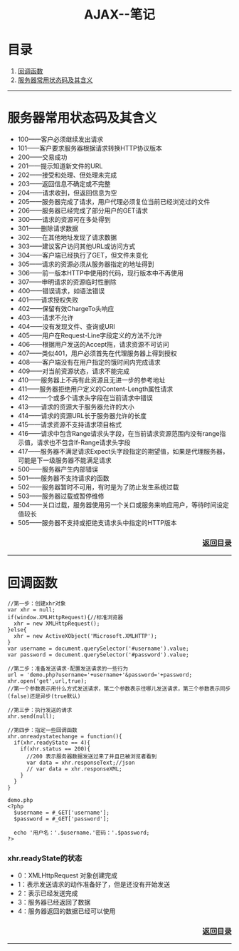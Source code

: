 <h1 align="center">AJAX--笔记</h1>

# 目录
1. [回调函数](#user-content-回调函数)
2. [服务器常用状态码及其含义](#user-content-服务器常用状态码及其含义)

***

# 服务器常用状态码及其含义

  + 100——客户必须继续发出请求
  + 101——客户要求服务器根据请求转换HTTP协议版本
  + 200——交易成功
  + 201——提示知道新文件的URL
  + 202——接受和处理、但处理未完成
  + 203——返回信息不确定或不完整
  + 204——请求收到，但返回信息为空
  + 205——服务器完成了请求，用户代理必须复位当前已经浏览过的文件
  + 206——服务器已经完成了部分用户的GET请求
  + 300——请求的资源可在多处得到
  + 301——删除请求数据
  + 302——在其他地址发现了请求数据
  + 303——建议客户访问其他URL或访问方式
  + 304——客户端已经执行了GET，但文件未变化
  + 305——请求的资源必须从服务器指定的地址得到
  + 306——前一版本HTTP中使用的代码，现行版本中不再使用
  + 307——申明请求的资源临时性删除
  + 400——错误请求，如语法错误
  + 401——请求授权失败
  + 402——保留有效ChargeTo头响应
  + 403——请求不允许
  + 404——没有发现文件、查询或URl
  + 405——用户在Request-Line字段定义的方法不允许
  + 406——根据用户发送的Accept拖，请求资源不可访问
  + 407——类似401，用户必须首先在代理服务器上得到授权
  + 408——客户端没有在用户指定的饿时间内完成请求
  + 409——对当前资源状态，请求不能完成
  + 410——服务器上不再有此资源且无进一步的参考地址
  + 411——服务器拒绝用户定义的Content-Length属性请求
  + 412——一个或多个请求头字段在当前请求中错误
  + 413——请求的资源大于服务器允许的大小
  + 414——请求的资源URL长于服务器允许的长度
  + 415——请求资源不支持请求项目格式
  + 416——请求中包含Range请求头字段，在当前请求资源范围内没有range指示值，请求也不包含If-Range请求头字段
  + 417——服务器不满足请求Expect头字段指定的期望值，如果是代理服务器，可能是下一级服务器不能满足请求
  + 500——服务器产生内部错误
  + 501——服务器不支持请求的函数
  + 502——服务器暂时不可用，有时是为了防止发生系统过载
  + 503——服务器过载或暂停维修
  + 504——关口过载，服务器使用另一个关口或服务来响应用户，等待时间设定值较长
  + 505——服务器不支持或拒绝支请求头中指定的HTTP版本

  <h3 align="right"><a href="#user-content-AJAX--笔记">返回目录</a></h3>

  ***

# 回调函数
```
//第一步：创建xhr对象
var xhr = null;
if(window.XMLHttpRequest){//标准浏览器
  xhr = new XMLHttpRequest();
}else{
  xhr = new ActiveXObject('Microsoft.XMLHTTP');
}
var username = document.querySelector('#username').value;
var password = document.querySelector('#password').value;

//第二步：准备发送请求-配置发送请求的一些行为
url = 'demo.php?username='+username+'&password='+password;
xhr.open('get',url,true);
//第一个参数表示用什么方式发送请求，第二个参数表示往哪儿发送请求，第三个参数表示同步(false)还是异步(true默认)

//第三步：执行发送的请求
xhr.send(null);

//第四步：指定一些回调函数
xhr.onreadystatechange = function(){
  if(xhr.readyState == 4){
    if(xhr.status == 200){
      //200 表示服务器数据发送过来了并且已被浏览者看到
      var data = xhr.responseText;//json
      // var data = xhr.responseXML;
    }
  }
}

demo.php
<?php
  $username = #_GET['username'];
  $password = #_GET['password'];

  echo '用户名：'.$username.'密码：'.$password;
?>
```
### xhr.readyState的状态
+ 0：XMLHttpRequest 对象创建完成
+ 1：表示发送请求的动作准备好了，但是还没有开始发送
+ 2：表示已经发送完成
+ 3：服务器已经返回了数据
+ 4：服务器返回的数据已经可以使用




<h3 align="right"><a href="#user-content-AJAX--笔记">返回目录</a></h3>

***
